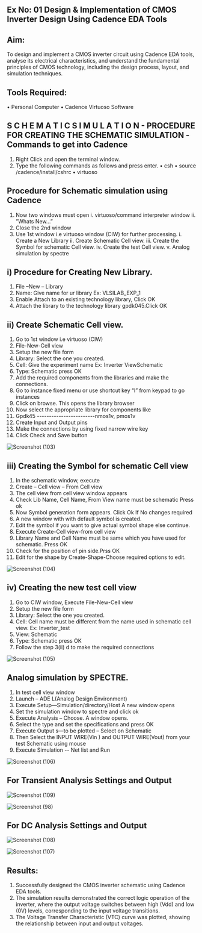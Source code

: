 ## Ex No: 01     Design & Implementation of CMOS Inverter Design Using Cadence EDA Tools   

## Aim:
To design and implement a CMOS inverter circuit using Cadence EDA tools, analyse its electrical characteristics, and understand the fundamental principles of CMOS technology, including the design process, layout, and simulation techniques.

## Tools Required:
•	Personal Computer
•	Cadence Virtuoso Software

## S C H E M A T I C S I M U L A T I O N - PROCEDURE FOR CREATING THE SCHEMATIC SIMULATION -Commands to get into Cadence

1.	Right Click and open the terminal window.
2.	Type the following commands as follows and press enter.
	•	csh
        •	source /cadence/install/cshrc
        •	virtuoso

## Procedure for Schematic simulation using Cadence

1.	Now two windows must open
i.      virtuoso/command interpreter window
ii.    ”Whats New…”
3.	Close the 2nd window
4.	Use 1st window i.e virtuoso window (CIW) for further processing.
      i.	Create a New Library
     ii.	Create Schematic Cell view.
    iii.	Create the Symbol for schematic Cell view.
     iv.	Create the test Cell view.
      v.	Analog simulation by spectre


## i)	Procedure for Creating New Library.
1.	File –New – Library
2.	 Name: Give name for ur library Ex: VLSILAB_EXP_1
3.	 Enable Attach to an existing technology library, Click OK
4.	 Attach the library to the technology library gpdk045.Click OK

## ii)	Create Schematic Cell view.
1.	Go to 1st window i.e virtuoso (CIW)
2.	File-New-Cell view
3.	Setup the new file form
4.	Library: Select the one you created.
5.	Cell: Give the experiment name Ex: Inverter ViewSchematic
6.	Type: Schematic press OK
7.	Add the required components from the libraries and make the connections.
8.	Go to instance fixed menu or use shortcut key “I” from keypad to go instances
9.	Click on browse. This opens the library browser
10.	Now select the appropriate library for components like
11.	Gpdk45 ------------------------nmos1v, pmos1v
12.	Create Input and Output pins
13.	Make the connections by using fixed narrow wire key
14.	Click Check and Save button

    
![Screenshot (103)](https://github.com/user-attachments/assets/7871eb7f-1d81-4718-bafd-75245c9dd8ba)



 
## iii)	Creating the Symbol for schematic Cell view

1.	In the schematic window, execute
2.	Create – Cell view – From Cell view
3.	The cell view from cell view window appears
4.	Check Lib Name, Cell Name, From View name must be schematic Press ok
5.	Now Symbol generation form appears. Click Ok If No changes required
6.	A new window with with default symbol is created.
7.	Edit the symbol if you want to give actual symbol shape else continue.
8.	Execute Create-Cell view-from cell view
9.	Library Name and Cell Name must be same which you have used for schematic. Press OK
10.	Check for the position of pin side.Prss OK
11.	Edit for the shape by Create-Shape-Choose required options to edit.


![Screenshot (104)](https://github.com/user-attachments/assets/5a23df05-28e9-4112-80ff-78f269a44f5e)



## iv)	Creating the new test cell view

1.	Go to CIW window, Execute File-New-Cell view
2.	Setup the new file form
3.	Library: Select the one you created.
4.	Cell: Cell name must be different from the name used in schematic cell view. Ex: Inverter_test
5.	View: Schematic
6.	Type: Schematic press OK
7.	Follow the step 3(ii) d to make the required connections

   
![Screenshot (105)](https://github.com/user-attachments/assets/4e59e5c8-6ddd-4ed0-b9f4-017d8661529c)



 
## Analog simulation by SPECTRE.
1.	In test cell view window
2.	Launch – ADE L(Analog Design Environment)
3.	Execute Setup—Simulation/directory/Host A new window opens
4.	Set the simulation window to spectre and click ok
5.	Execute Analysis – Choose. A window opens.
6.	Select the type and set the specifications and press OK
7.	Execute Output s—to be plotted – Select on Schematic
8.	Then Select the INPUT WIRE(Vin ) and OUTPUT WIRE(Vout) from your test Schematic using mouse
9.	Execute Simulation -- Net list and Run

    
![Screenshot (106)](https://github.com/user-attachments/assets/ebb8c230-54a5-4c31-a702-75ca2bf2d316)


## For Transient Analysis Settings and Output
 
 
 ![Screenshot (109)](https://github.com/user-attachments/assets/f7bb4ac3-193f-4cc8-b44c-e71caac7a98c)


 ![Screenshot (98)](https://github.com/user-attachments/assets/a6a66a87-c4fb-4a87-82b9-774ebe7b18ab)


## For DC Analysis Settings and Output


![Screenshot (108)](https://github.com/user-attachments/assets/b3ae75ee-8359-4e94-8cfa-681da48be740)


![Screenshot (107)](https://github.com/user-attachments/assets/9d9d73e3-b9a8-4755-86c7-2cd13a8122b6)


 




 

## Results:
1.	Successfully designed the CMOS inverter schematic using Cadence EDA tools.
2.	The simulation results demonstrated the correct logic operation of the inverter, where the output voltage switches between high (Vdd) and low (0V) levels, corresponding to the input voltage transitions.
3.	The Voltage Transfer Characteristic (VTC) curve was plotted, showing the relationship between input and output voltages.











